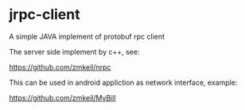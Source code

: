 # jrpc-client
A simple JAVA implement of protobuf rpc client


The server side implement by c++, see:

https://github.com/zmkeil/nrpc


This can be used in android appliction as network interface, example:

https://github.com/zmkeil/MyBill

